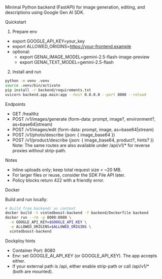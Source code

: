 Minimal Python backend (FastAPI) for image generation, editing, and descriptions using Google Gen AI SDK.

Quickstart

1) Prepare env
- export GOOGLE_API_KEY=your_key
- export ALLOWED_ORIGINS=https://your-frontend.example
- optional:
  - export GENAI_IMAGE_MODEL=gemini-2.5-flash-image-preview
  - export GENAI_TEXT_MODEL=gemini-2.5-flash

2) Install and run

```bash
python -m venv .venv
source .venv/bin/activate
pip install -r backend/requirements.txt
uvicorn backend.app.main:app --host 0.0.0.0 --port 8000 --reload
```

Endpoints
- GET /healthz
- POST /v1/images/generate (form-data: prompt, image?, environment?, as=base64|stream)
- POST /v1/images/edit (form-data: prompt, image, as=base64|stream)
- POST /v1/photo/describe (json: { image_base64 })
- POST /v1/product/describe (json: { image_base64, product?, hints? })
  Note: The same routes are also available under /api/v1/* for reverse proxies without strip-path.

Notes
- Inline uploads only; keep total request size < ~20 MB.
- For larger files or reuse, consider the SDK File API later.
- Policy blocks return 422 with a friendly error.

Docker

Build and run locally:

```bash
# Build from backend/ as context
docker build -t vintedboost-backend -f backend/Dockerfile backend
docker run --rm -p 8080:8080 \
  -e GOOGLE_API_KEY=$GOOGLE_API_KEY \
  -e ALLOWED_ORIGINS=$ALLOWED_ORIGINS \
  vintedboost-backend
```

Dockploy hints
- Container Port: 8080
- Env: set GOOGLE_AI_API_KEY (or GOOGLE_API_KEY). The app accepts either.
- If your external path is /api, either enable strip-path or call /api/v1/* (both are mounted).
